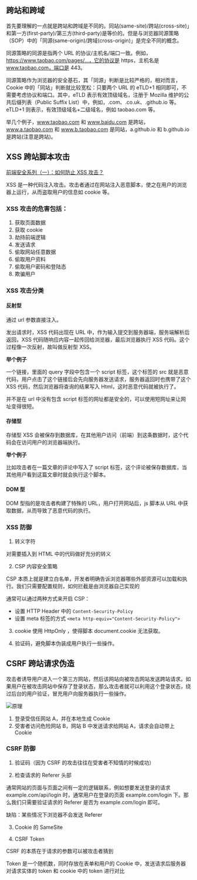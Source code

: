 ## **跨站和跨域**

首先要理解的一点就是跨站和跨域是不同的。同站(same-site)/跨站(cross-site)」和第一方(first-party)/第三方(third-party)是等价的。但是与浏览器同源策略（SOP）中的「同源(same-origin)/跨域(cross-origin)」是完全不同的概念。

同源策略的同源是指两个 URL 的协议/主机名/端口一致。例如，https://www.taobao.com/pages/...，它的协议是 https，主机名是 www.taobao.com，端口是 443。

同源策略作为浏览器的安全基石，其「同源」判断是比较严格的，相对而言，Cookie 中的「同站」判断就比较宽松：只要两个 URL 的 eTLD+1 相同即可，不需要考虑协议和端口。其中，eTLD 表示有效顶级域名，注册于 Mozilla 维护的公共后缀列表（Public Suffix List）中，例如，.com、.co.uk、.github.io 等。eTLD+1 则表示，有效顶级域名+二级域名，例如 taobao.com 等。

举几个例子，www.taobao.com 和 www.baidu.com 是跨站，www.a.taobao.com 和 www.b.taobao.com 是同站，a.github.io 和 b.github.io 是跨站(注意是跨站)。

## **XSS 跨站脚本攻击**

[前端安全系列（一）：如何防止 XSS 攻击？](https://juejin.im/post/5bad9140e51d450e935c6d64)

XSS 是一种代码注入攻击。攻击者通过在网站注入恶意脚本，使之在用户的浏览器上运行，从而盗取用户的信息如 cookie 等。

### XSS 攻击的危害包括：

1. 获取页面数据
2. 获取 cookie
3. 劫持前端逻辑
4. 发送请求
5. 偷取网站任意数据
6. 偷取用户资料
7. 偷取用户密码和登陆态
8. 欺骗用户

### XSS 攻击分类

#### 反射型

通过 url 参数直接注入。

发出请求时，XSS 代码出现在 URL 中，作为输入提交到服务器端，服务端解析后返回，XSS 代码随响应内容一起传回给浏览器，最后浏览器执行 XSS 代码。这个过程像一次反射，故叫做反射型 XSS。

**举个例子**

一个链接，里面的 query 字段中包含一个 script 标签，这个标签的 src 就是恶意代码，用户点击了这个链接后会先向服务器发送请求，服务器返回时也携带了这个 XSS 代码，然后浏览器将查询的结果写入 Html，这时恶意代码就被执行了。

并不是在 url 中没有包含 script 标签的网址都是安全的，可以使用短网址来让网址变得很短。

#### 存储型

存储型 XSS 会被保存到数据库，在其他用户访问（前端）到这条数据时，这个代码会在访问用户的浏览器端执行。

**举个例子**

比如攻击者在一篇文章的评论中写入了 script 标签，这个评论被保存数据库，当其他用户看到这篇文章时就会执行这个脚本。

#### DOM 型

DOM 型指的是攻击者构建了特殊的 URL，用户打开网站后，js 脚本从 URL 中获取数据，从而导致了恶意代码的执行。

### XSS 防御

1. 转义字符

对需要插入到 HTML 中的代码做好充分的转义

2. CSP 内容安全策略

CSP 本质上就是建立白名单，开发者明确告诉浏览器哪些外部资源可以加载和执行。我们只需要配置规则，如何拦截是由浏览器自己实现的

通常可以通过两种方式来开启 CSP：

- 设置 HTTP Header 中的 `Content-Security-Policy`
- 设置 meta 标签的方式 `<meta http-equiv="Content-Security-Policy">`

3. cookie 使用 HttpOnly ，使得脚本 document.cookie 无法获取。

4. 验证码，避免脚本伪装成用户执行一些操作。

## **CSRF 跨站请求伪造**

攻击者诱导用户进入一个第三方网站，然后该网站向被攻击网站发送跨站请求。如果用户在被攻击网站中保存了登录状态，那么攻击者就可以利用这个登录状态，绕过后台的用户验证，冒充用户向服务器执行一些操作。

![原理](/assets/img/csrf.png)

1. 登录受信任网站 A，并在本地生成 Cookie
2. 受害者访问危险网站 B，网站 B 中发送请求给网站 A，请求会自动带上 Cookie

### CSRF 防御

1. 验证码（因为 CSRF 的攻击往往在受害者不知情的时候成功）

2. 检查请求的 Referer 头部

通常网站的页面与页面之间有一定的逻辑联系，例如想要发送登录的请求 example.com/api/login 时，通常用户在登录的页面 example.com/login 下。那么我们只需要验证请求的 Referer 是否为 example.com/login 即可。

缺陷：某些情况下浏览器不会发送 Referer

3. Cookie 的 SameSite

4. CSRF Token

CSRF 的本质在于请求的参数可以被攻击者猜到

Token 是一个随机数，同时存放在表单和用户的 Cookie 中，发送请求后服务器对请求实体的 token 和 cookie 中的 token 进行对比
